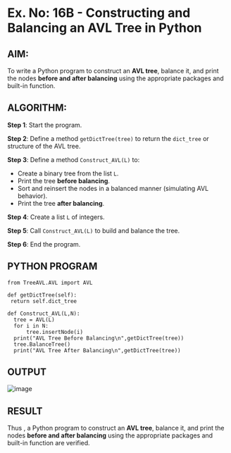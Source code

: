 # Ex. No: 16B - Constructing and Balancing an AVL Tree in Python

## AIM:
To write a Python program to construct an **AVL tree**, balance it, and print the nodes **before and after balancing** using the appropriate packages and built-in function.

## ALGORITHM:

**Step 1**: Start the program.

**Step 2**: Define a method `getDictTree(tree)` to return the `dict_tree` or structure of the AVL tree.

**Step 3**: Define a method `Construct_AVL(L)` to:
- Create a binary tree from the list `L`.
- Print the tree **before balancing**.
- Sort and reinsert the nodes in a balanced manner (simulating AVL behavior).
- Print the tree **after balancing**.

**Step 4**: Create a list `L` of integers.

**Step 5**: Call `Construct_AVL(L)` to build and balance the tree.

**Step 6**: End the program.

## PYTHON PROGRAM
```
from TreeAVL.AVL import AVL

def getDictTree(self):
 return self.dict_tree

def Construct_AVL(L,N):
  tree = AVL(L)
  for i in N:
      tree.insertNode(i)
  print("AVL Tree Before Balancing\n",getDictTree(tree))
  tree.BalanceTree()
  print("AVL Tree After Balancing\n",getDictTree(tree))

```

## OUTPUT
![image](https://github.com/user-attachments/assets/c997f22e-3cda-4f2f-a7af-296a8fc8d27c)
## RESULT
Thus , a Python program to construct an **AVL tree**, balance it, and print the nodes **before and after balancing** using the appropriate packages and built-in function are verified.

